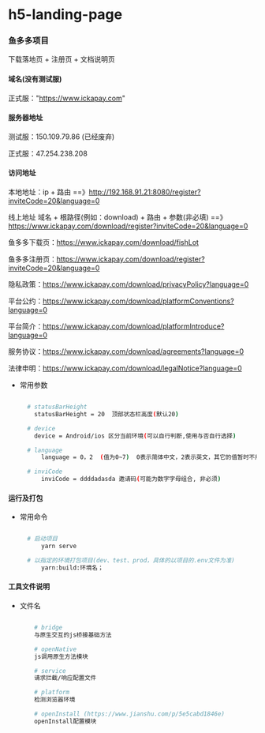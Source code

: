 # h5-landing-page

### 鱼多多项目

下载落地页 + 注册页 + 文档说明页

#### 域名(没有测试服)

正式服："https://www.ickapay.com"

#### 服务器地址

测试服：150.109.79.86 (已经废弃)

正式服：47.254.238.208

#### 访问地址

本地地址：ip + 路由 ==》http://192.168.91.21:8080/register?inviteCode=20&language=0

线上地址 域名 + 根路径(例如：download) + 路由 + 参数(非必填) ==》https://www.ickapay.com/download/register?inviteCode=20&language=0

鱼多多下载页：https://www.ickapay.com/download/fishLot

鱼多多注册页：https://www.ickapay.com/download/register?inviteCode=20&language=0

隐私政策：https://www.ickapay.com/download/privacyPolicy?language=0

平台公约：https://www.ickapay.com/download/platformConventions?language=0

平台简介：https://www.ickapay.com/download/platformIntroduce?language=0

服务协议：https://www.ickapay.com/download/agreements?language=0

法律申明：https://www.ickapay.com/download/legalNotice?language=0

- 常用参数

  ```bash

    # statusBarHeight
      statusBarHeight = 20  顶部状态栏高度(默认20)

    # device
      device = Android/ios 区分当前环境(可以自行判断,使用与否自行选择)

    # language
        language = 0，2  (值为0~7)  0表示简体中文，2表示英文，其它的值暂时不用

    # inviCode
        inviCode = ddddadasda 邀请码(可能为数字字母组合, 非必须)

  ```

#### 运行及打包

- 常用命令

  ```bash

    # 启动项目
        yarn serve

    # 以指定的环境打包项目(dev、test、prod，具体的以项目的.env文件为准)
        yarn:build:环境名；

  ```

#### 工具文件说明

- 文件名

  ```bash

      # bridge
      与原生交互的js桥接基础方法

      # openNative
      js调用原生方法模块

      # service
      请求拦截/响应配置文件

      # platform
      检测浏览器环境

      # openInstall (https://www.jianshu.com/p/5e5cabd1846e)
      openInstall配置模块

  ```

